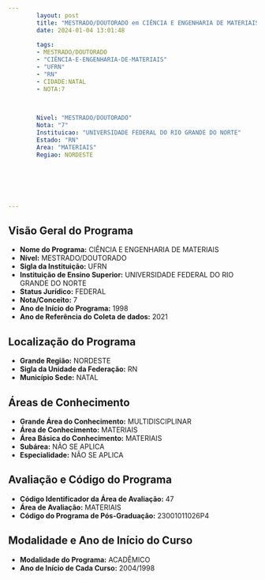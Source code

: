 ```yaml
---
        layout: post
        title: "MESTRADO/DOUTORADO em CIÊNCIA E ENGENHARIA DE MATERIAIS na UFRN  "
        date: 2024-01-04 13:01:48
     
        tags:
        - MESTRADO/DOUTORADO
        - "CIÊNCIA-E-ENGENHARIA-DE-MATERIAIS"
        - "UFRN"
        - "RN"
        - CIDADE:NATAL
        - NOTA:7
        
       

        Nivel: "MESTRADO/DOUTORADO"
        Nota: "7"
        Instituicao: "UNIVERSIDADE FEDERAL DO RIO GRANDE DO NORTE"
        Estado: "RN"
        Area: "MATERIAIS"
        Regiao: NORDESTE
        
        
        
        
        
        
---
```

## Visão Geral do Programa
- **Nome do Programa:** CIÊNCIA E ENGENHARIA DE MATERIAIS
- **Nível:** MESTRADO/DOUTORADO
- **Sigla da Instituição:** UFRN
- **Instituição de Ensino Superior:** UNIVERSIDADE FEDERAL DO RIO GRANDE DO NORTE
- **Status Jurídico:** FEDERAL
- **Nota/Conceito:** 7
- **Ano de Início do Programa:** 1998
- **Ano de Referência do Coleta de dados:** 2021

## Localização do Programa
- **Grande Região:** NORDESTE
- **Sigla da Unidade da Federação:** RN
- **Município Sede:** NATAL

## Áreas de Conhecimento
- **Grande Área do Conhecimento:** MULTIDISCIPLINAR
- **Área de Conhecimento:** MATERIAIS
- **Área Básica do Conhecimento:** MATERIAIS
- **Subárea:** NÃO SE APLICA
- **Especialidade:** NÃO SE APLICA

## Avaliação e Código do Programa
- **Código Identificador da Área de Avaliação:** 47
- **Área de Avaliação:** MATERIAIS
- **Código do Programa de Pós-Graduação:** 23001011026P4


## Modalidade e Ano de Início do Curso
- **Modalidade do Programa:** ACADÊMICO
- **Ano de Início de Cada Curso:** 2004/1998

